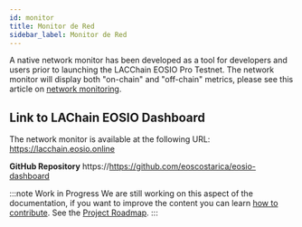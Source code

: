 ```yaml
---
id: monitor
title: Monitor de Red
sidebar_label: Monitor de Red
---
```


A native network monitor has been developed as a tool for developers and users prior to launching the LACChain EOSIO Pro Testnet. The network monitor will display both "on-chain" and "off-chain" metrics, please see this article on [network monitoring](../monitoreo).

## Link to LAChain EOSIO Dashboard
The network monitor is available at the following URL: https://lacchain.eosio.online

**GitHub Repository** https://https://github.com/eoscostarica/eosio-dashboard

:::note Work in Progress
We are still working on this aspect of the documentation, if you want to improve the content you can learn [how to contribute](../guias/contribuir). See the [Project Roadmap](../roadmap).
:::